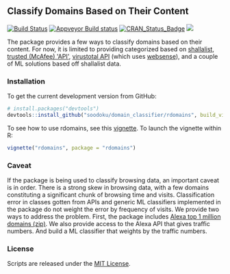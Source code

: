 ## Classify Domains Based on Their Content
[![Build Status](https://travis-ci.org/soodoku/domain_classifier.svg?branch=master)](https://travis-ci.org/soodoku/domain_classifier)
[![Appveyor Build status](https://ci.appveyor.com/api/projects/status/yh856e6cv7uucaj2?svg=true)](https://ci.appveyor.com/project/soodoku/rdomains)
[![CRAN_Status_Badge](http://www.r-pkg.org/badges/version/rdomains)](https://cran.r-project.org/package=rdomains)
![](http://cranlogs.r-pkg.org/badges/grand-total/rdomains)

The package provides a few ways to classify domains based on their content. For now, it is limited to providing categorized based on [shallalist](http://www.shallalist.de/), [trusted (McAfee) 'API'](http://trustedsource.org), [virustotal API](http://virustotal.com) (which uses [websense](https://www.forcepoint.com/)), and a couple of ML solutions based off shallalist data. 

### Installation

To get the current development version from GitHub:

```r
# install.packages("devtools")
devtools::install_github("soodoku/domain_classifier/rdomains", build_vignettes = TRUE)
```

To see how to use rdomains, see this [vignette](vignettes/rdomains.md). To launch the vignette within R: 

```r
vignette("rdomains", package = "rdomains")
```

### Caveat

If the package is being used to classify browsing data, an important caveat is in order. There is a strong skew in browsing data, with a few domains constituting a significant chunk of browsing time and visits. Classification error in classes gotten from APIs and generic ML classifiers implemented in the package do not weight the error by frequency of visits. We provide two ways to address the problem. First, the package includes [Alexa top 1 million domains (zip)](http://s3.amazonaws.com/alexa-static/top-1m.csv.zip). We also provide access to the Alexa API that gives traffic numbers. And build a ML classifier that weights by the traffic numbers. 

### License

Scripts are released under the [MIT License](https://opensource.org/licenses/MIT).